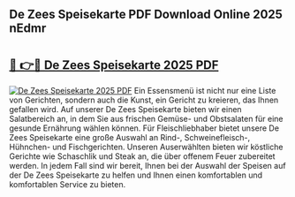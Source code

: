 ## De Zees Speisekarte PDF Download Online 2025 nEdmr

# <h2><a href="http://gcbng5.nevu.top/?p=De+Zees+Speisekarte">🔗 👉🔴 De Zees Speisekarte 2025 PDF</a></h2>

[![De Zees Speisekarte 2025 PDF](https://i.imgur.com/dBaPXMq.png)](http://gcbng5.nevu.top/?p=De+Zees+Speisekarte)
Ein Essensmenü ist nicht nur eine Liste von Gerichten, sondern auch die Kunst, ein Gericht zu kreieren, das Ihnen gefallen wird. Auf unserer De Zees Speisekarte bieten wir einen Salatbereich an, in dem Sie aus frischen Gemüse- und Obstsalaten für eine gesunde Ernährung wählen können. Für Fleischliebhaber bietet unsere De Zees Speisekarte eine große Auswahl an Rind-, Schweinefleisch-, Hühnchen- und Fischgerichten. Unseren Auserwählten bieten wir köstliche Gerichte wie Schaschlik und Steak an, die über offenem Feuer zubereitet werden. In jedem Fall sind wir bereit, Ihnen bei der Auswahl der Speisen auf der De Zees Speisekarte zu helfen und Ihnen einen komfortablen und komfortablen Service zu bieten.
